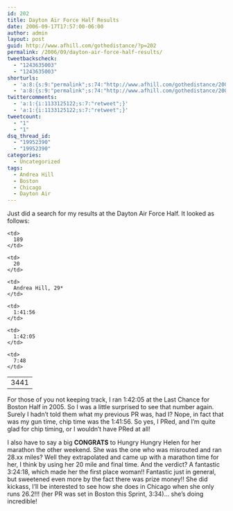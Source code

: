 ```yaml
---
id: 202
title: Dayton Air Force Half Results
date: 2006-09-17T17:57:00-06:00
author: admin
layout: post
guid: http://www.afhill.com/gothedistance/?p=202
permalink: /2006/09/dayton-air-force-half-results/
tweetbackscheck:
  - "1243635003"
  - "1243635003"
shorturls:
  - 'a:8:{s:9:"permalink";s:74:"http://www.afhill.com/gothedistance/2006/09/dayton-air-force-half-results/";s:7:"tinyurl";s:25:"http://tinyurl.com/9kjhe9";s:4:"isgd";s:17:"http://is.gd/gziD";s:5:"bitly";s:18:"http://bit.ly/gJ5H";s:5:"snipr";s:22:"http://snipr.com/aesml";s:5:"snurl";s:22:"http://snurl.com/aesml";s:7:"snipurl";s:24:"http://snipurl.com/aesml";s:4:"trim";s:17:"http://tr.im/aqtp";}'
  - 'a:8:{s:9:"permalink";s:74:"http://www.afhill.com/gothedistance/2006/09/dayton-air-force-half-results/";s:7:"tinyurl";s:25:"http://tinyurl.com/9kjhe9";s:4:"isgd";s:17:"http://is.gd/gziD";s:5:"bitly";s:18:"http://bit.ly/gJ5H";s:5:"snipr";s:22:"http://snipr.com/aesml";s:5:"snurl";s:22:"http://snurl.com/aesml";s:7:"snipurl";s:24:"http://snipurl.com/aesml";s:4:"trim";s:17:"http://tr.im/aqtp";}'
twittercomments:
  - 'a:1:{i:1133125122;s:7:"retweet";}'
  - 'a:1:{i:1133125122;s:7:"retweet";}'
tweetcount:
  - "1"
  - "1"
dsq_thread_id:
  - "19952390"
  - "19952390"
categories:
  - Uncategorized
tags:
  - Andrea Hill
  - Boston
  - Chicago
  - Dayton Air
---
```

Just did a search for my results at the Dayton Air Force Half. It looked as follows:

<table>
  <tr>
    <td>
      3441
    </td>
    
    <td>
      189
    </td>
    
    <td>
      20
    </td>
    
    <td>
      Andrea Hill, 29*
    </td>
    
    <td>
      1:41:56
    </td>
    
    <td>
      1:42:05
    </td>
    
    <td>
      7:48
    </td>
  </tr>
</table>

For those of you not keeping track, I ran 1:42:05 at the Last Chance for Boston Half in 2005. So I was a little surprised to see that number again. Surely I hadn&#8217;t told them what my previous PR was, had I? Nope, in fact that was my gun time, chip time was the 1:41:56. So yes, I PRed, and I&#8217;m quite glad for chip timing, or I wouldn&#8217;t have PRed at all!

I also have to say a big **CONGRATS** to Hungry Hungry Helen for her marathon the other weekend. She was the one who was misrouted and ran 28.xx miles? Well they extrapolated and came up with a marathon time for her, I think by using her 20 mile and final time. And the verdict? A fantastic 3:24:18, which made her the first place woman!! Fantastic just in general, but sweetened even more by the fact there was prize money!! She did kickass, I&#8217;ll be interested to see how she does in Chicago when she only runs 26.2!!! (her PR was set in Boston this Sprint, 3:34)&#8230; she&#8217;s doing incredible!